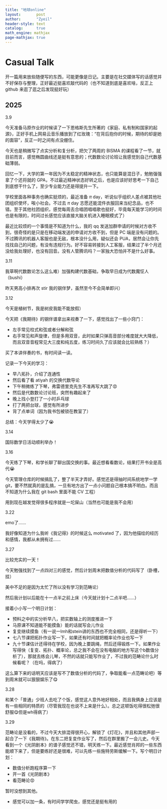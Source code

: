 ```yaml
---
title: "地球online"
layout:       post
author:       "Zyeil"
header-style: text
catalog:      true
math_engine: mathjax
page-mathjax: true
---
```


# Casual Talk

开一篇用来放些随便写的东西，可能更像是日记。主要是在社交媒体写的话感觉并不好保存与整理，正好最近挺喜欢敲代码的（也不知道到底是喜欢啥，反正上 github 来逛了逛之后发现挺好玩）

## 2025

3.9 

今天准备马原作业的时候读了一下恩格斯先生所著的《家庭、私有制和国家的起源》，正好手机上网易云音乐播放到了红玫瑰：“在背后抱你的时候，期待的却是她的面容”，反正一时之间有点没绷住。

今天也是稍微写了点实分析和复分析，把欠了两周的 BISMA 的课程看了一节，就目前而言，感觉椭圆曲线还是挺有意思的；代数数论讨论班让我感觉到自己代数基础薄弱。

回忆一下，大学的第一年因为不太稳定的精神状态，也只能算是混日子，勉勉强强拿了个还将就的 GPA，不过最近精神状态好转之后，也是应该好好思考一下自己到底想干什么了，至少专业能力还是得提升一下。

学校里面各种事务也确实挺烦的，最近准备 $\pi$ day，听说似乎组织人差点被其他社团组织使坏，唉小社会。不过去 $\pi$ day 志愿还能混件衣服回来当纪念品，也不错。至于其他社团组织，感觉每周去合唱团唱唱歌也挺好，毕竟每天能学习的时间也是有限的，时间过长感觉应该直接大脑关机进入睡眠模式了）

最近比较烦的一个事情是不知道为什么，我的 qq 发送加群申请的时候对方收不到，很奇怪的是只是在移动端发送的申请对方收不到，但是 PC 端是没有问题的。不过腾讯的机器人客服也是无敌，根本没什么用，疑似还会 PUA，居然会让你先找找自己的问题，有没有违规行为。好不容易转接到人工客服，结果过了半个月还没给我处理好，也没有回音。没有人管腾讯吗？一家独大恐怕并不是什么好事。

3.11

我草啊代数数论怎么这么难）加强构建代数基础，争取早日成为代数魔怔人（bushi）

昨天男高小排再次 stir 我的钢伴梦，虽然至今不会简单即兴）

3.12

今天是植树节，我是树皮我能不能放假）

今天把《我期待》的钢伴谱拿出来视奏了一下，感觉找出了一些小窍门：

- 左手常见柱式和弦或者分解和弦
- 右手常见和声旋律，但是多用双音，此时如果只弹高音部分难度就大大降低，而且双音音程常见大三度和纯五度，练习时间久了应该就会比较熟练？）

买了本讲伴奏的书，有时间读一读。

记录一下今天的学习：

- 早八拓扑，介绍了连通性
- 然后看了看 atiyah 的交换代数导论
- 下午稍微练了下琴，弗雷德里克先生不准再写大跳了😡
- 然后是代数数论讨论班，突然有趣起来了
- 晚上找小登打了一小时乒乓球
- 打了两把台球，感觉有所进步
- 背了点单词（因为我书包被锁在教室了）

总结：今天学得太少了😭

3.14

国际数学日活动顺利举办！

3.16

今天练了下琴，和学长聊了聊出国交换的事。最近想看看数论，结果打开书全是高代😭

今天管理仓库的时候搞乱了，整了半天才弄好。感觉还是得抽时间系统地学一学 git，要不然就真的是乱搞，一旦有地方出了一点小问题自己根本搞不明白。而且不知道为什么我在 git bash 里面不能 CV 工程）

用到现在越发觉得很多程序就是一坨屎山（当然也可能是我不会用）

3.22

emo了......

我好像知道为什么我听《我记得》的时候这么 motivated 了，因为他描绘的经历和感情，我都从未拥有过......

3.27

比较充实的一天！

今天勉强找到了一点四对三的感觉，然后计划周末把数值分析的代码写了（卧槽，挂）

美中不足的是因为太忙了所以没有学习到范畴论）

然后我计划以后能在十一点半之前上床（今天就计划十二点半吧......）

接着小小写一个明日计划：

- 预料之中的实分析早八，把实数轴上的测度推进一下
- 马原课不知道能不能摸鱼）能的话就写会儿作业
- 复变继续摸鱼（有一说一lmh和stein讲的东西也不完全相同，还是得听一下）
- 七八节课把拓扑作业写一下，如果还有时间就把概率论作业也写一下
- 九十节课估计还得待在学校，因为晚上要跳绳，然后还得锻炼一下。如果作业写得快（复变、拓扑、概率论，总之我不会在没有电脑的地方写这个b数值分析了），那就去练会儿琴，不然的话就只能写作业了，不过我的范畴论什么时候看呢？（在吗，得病了）

这么算下来的话明天应该是写不了数值分析的代码了，争取能看一点范畴论吧）等到周末就可以狠狠娱乐了😋

3.28

和某个「普通」少班人去吃了个饭，感觉这人意外地好相处，而且我俩身上应该是有一些相同的特质的（尽管我现在也说不上来是什么）。总之这顿饭吃得很松弛很舒服😋但是wh得病了）

3.29

范畴论是没看的，不过今天大排混得很开心，解锁了《灯花》，并且和其他声部一起合了一下《我期待》。在东二把复变作业写了，然后在群里搬了一会儿史。今天看到一个《光阴剧本》的谱子感觉还不错，明天练一下。最近感觉肖邦的一些东西能顺下来了，但是要练好还是很难，可以先练一些施特劳斯缓解一下。写个明日计划：

- 数值分析跑程序算一下
- 开一首《光阴剧本》
- 看范畴论😡

暂时没想到其他。

- 感觉可以加一条，有时间学学爬虫，感觉还是挺有用的
